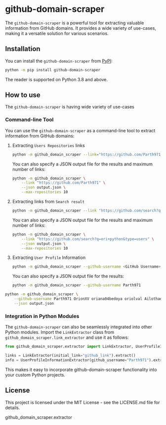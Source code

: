# github-domain-scraper

The `github-domain-scraper` is a powerful tool for extracting valuable information from GitHub domains. It provides a
wide
variety of use-cases, making it a versatile solution for various scenarios.

## Installation

You can install the `github-domain-scraper` from [PyPI](https://pypi.org/project/realpython-reader/):

```bash
python -m pip install github-domain-scraper
```

The reader is supported on Python 3.8 and above.

## How to use

The `github-domain-scraper` is having wide variety of use-cases

### Command-line Tool

You can use the `github-domain-scraper` as a command-line tool to extract information from GitHub domains:

1. Extracting `Users Repositories` links

    ```bash
    python -m github_domain_scraper --link="https://github.com/Parth971"
    ```

   You can also specify a JSON output file for the results and maximum number of links:
        
    ```bash
    python -m github_domain_scraper \
        --link "https://github.com/Parth971" \
        --json output.json \
        --max-repositories 10
    ```

2. Extracting links from `Search result`

    ```bash
    python -m github_domain_scraper --link "https://github.com/search?q=ori+python&type=users"
    ```

   You can also specify a JSON output file for the results and maximum number of links:

    ```bash
    python -m github_domain_scraper \
        --link "https://github.com/search?q=ori+python&type=users" \
        --json output.json \
        --max-repositories 10
    ```

3. Extracting `User Profile` Information

    ```bash
    python -m github_domain_scraper --github-username <GitHub Username> [<GitHub Username>, ...]
    ```

   You can also specify a JSON output file for the results:

    ```bash
    python -m github_domain_scraper --github-username Parth971
    ```

```bash
python -m github_domain_scraper \
    --github-username Parth971 OrionXV oriana04bedoya oriolval Ailothaen \
    --json output.json
```

### Integration in Python Modules

The `github-domain-scraper` can also be seamlessly integrated into other Python modules.
Import the `LinkExtractor` class from `github_domain_scraper.link_extractor` and use it as
follows:

```python
from github_domain_scraper.extractor import LinkExtractor, UserProfileInformationExtractor

links = LinkExtractor(initial_link="github_link").extract()
info = UserProfileInformationExtractor(github_username="Parth971").extract()
```

This makes it easy to incorporate github-domain-scraper functionality into your custom Python projects.

## License

This project is licensed under the MIT License - see the LICENSE.md file for details.

github_domain_scraper.extractor